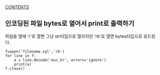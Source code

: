 [CONTENTS](README.md)
## 인코딩된 파일 bytes로 열어서 print로 출력하기
파일을 열때 'r'로 열면 그냥 str타입으로 열리지만 'rb'로 열면 bytes타입으로 로드된다.

    f=open('filename.sql','rb')
    for line in f:
    	a = line.decode('euc_kr', errors='ignore')
    	print(a)
    f.close()
